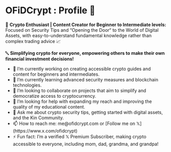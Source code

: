 # OFiDCrypt : Profile 👋
👾 **Crypto Enthusiast | Content Creator for Beginner to Intermediate levels:**
Focused on Security Tips and “Opening the Door“ to the World of Digital Assets, with easy-to-understand fundamental knowledge rather than complex trading advice 📈

🔤 **Simplifying crypto for everyone, empowering others to make their own financial investment decisions!**

<ul>
  <li>🔭 I’m currently working on creating accessible crypto guides and content for beginners and intermediates.</li>
  
  <li>🌱 I’m currently learning advanced security measures and blockchain technologies.</li>
  
  <li>👯 I’m looking to collaborate on projects that aim to simplify and democratize access to cryptocurrency.</li>
  
  <li>🤔 I’m looking for help with expanding my reach and improving the quality of my educational content.</li>
  
  <li>💬 Ask me about crypto security tips, getting started with digital assets, and the Kin Community.</li>
  
  <li>📫 How to reach me: me@ofidcrypt.com or [Follow me on 𝕏](https://www.x.com/ofidcrypt)
</li>
  
  <li>⚡ Fun fact: I’m a verified 𝕏 Premium Subscriber, making crypto accessible to everyone, including mom, dad, grandma, and grandpa!</li>
</ul>
